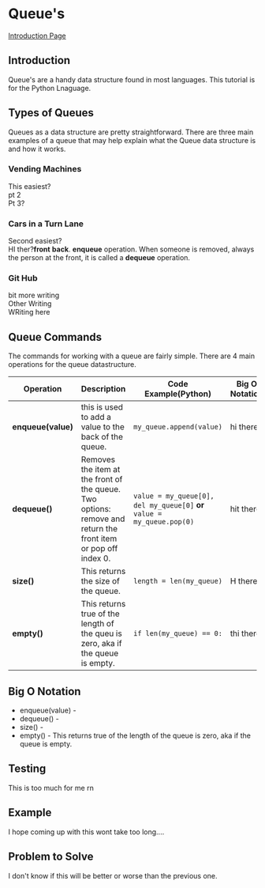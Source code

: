 # Queue's

[Introduction Page](0-Introduction.md)

## Introduction

Queue's are a handy data structure found in most languages. This tutorial is for the Python Lnaguage. 

## Types of Queues

Queues as a data structure are pretty straightforward. There are three main examples of a queue that may help explain what the Queue data structure is and how it works.

### Vending Machines

This easiest? 
<br>pt 2
<br>Pt 3?

### Cars in a Turn Lane

Second easiest? 
<br>HI ther?<b>front</b> <b> back</b>. <b>enqueue</b> operation. When someone is removed, always the person at the front, it is called a <b>dequeue</b> operation.

### Git Hub


bit more writing 
<br>Other Writing
<br>WRiting here

## Queue Commands

The commands for working with a queue are fairly simple. There are 4 main operations for the queue datastructure. 
 

Operation | Description | Code Example(Python) | Big O Notation
-------- | -------- | -------- |----------
<b>enqueue(value) | this is used to add a value to the back of the queue.| `my_queue.append(value)` | hi there
<b>dequeue() | Removes the item at the front of the queue. Two options: remove and return the front item or pop off index 0. | `value = my_queue[0], del my_queue[0]` <b>or</b> `value = my_queue.pop(0)` | hit there
<b>size() | This returns the size of the queue. | `length = len(my_queue)` | H there
<b>empty() | This returns true of the length of the queu is zero, aka if the queue is empty. | `if len(my_queue) == 0:` | thi there

## Big O Notation

* enqueue(value) - 
* dequeue() - 
* size() -  
* empty() - This returns true of the length of the queue is zero, aka if the queue is empty.

## Testing

This is too much for me rn

## Example

I hope coming up with this wont take too long....

## Problem to Solve

I don't know if this will be better or worse than the previous one.